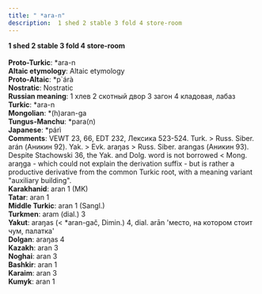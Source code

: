 ```yaml
---
title: " *ara-n"
description:  1 shed 2 stable 3 fold 4 store-room
---
```

<p data-pagefind-weight="0.5">
<strong> 1 shed 2 stable 3 fold 4 store-room</strong><br><br>
<strong>Proto-Turkic</strong>:  *ara-n<br>
<strong>Altaic etymology</strong>:  Altaic etymology<br>
<strong> Proto-Altaic</strong>:  *p`árà<br>
<strong>Nostratic</strong>:  Nostratic<br>
<strong>Russian meaning</strong>:  1 хлев 2 скотный двор 3 загон 4 кладовая, лабаз<br>
<strong>Turkic</strong>:  *ara-n<br>
<strong>Mongolian</strong>:  *(h)aran-ga<br>
<strong>Tungus-Manchu</strong>:  *para(n)<br>
<strong>Japanese</strong>:  *párì<br>
<strong>Comments</strong>:  VEWT 23, 66, EDT 232, Лексика 523-524. Turk. > Russ. Siber. arán (Аникин 92). Yak. > Evk. araŋas > Russ. Siber. arangas (Аникин 93). Despite Stachowski 36, the Yak. and Dolg. word is not borrowed < Mong. araŋga - which could not explain the derivation suffix - but is rather a productive derivative from the common Turkic root, with a meaning variant "auxiliary building".<br>
<strong>Karakhanid</strong>:  aran 1 (MK)<br>
<strong>Tatar</strong>:  aran 1<br>
<strong>Middle Turkic</strong>:  aran 1 (Sangl.)<br>
<strong>Turkmen</strong>:  aram (dial.) 3<br>
<strong>Yakut</strong>:  araŋas (< *aran-gač, Dimin.) 4, dial. arān 'место, на котором стоит чум, палатка'<br>
<strong>Dolgan</strong>:  araŋas 4<br>
<strong>Kazakh</strong>:  aran 3<br>
<strong>Noghai</strong>:  aran 3<br>
<strong>Bashkir</strong>:  aran 1<br>
<strong>Karaim</strong>:  aran 3<br>
<strong>Kumyk</strong>:  aran 1<br>

</p>
